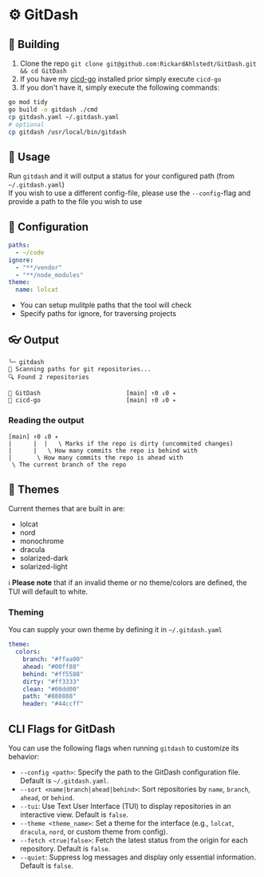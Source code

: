 # ⚙️ GitDash

## 🔨 Building 
1. Clone the repo
`git clone git@github.com:RickardAhlstedt/GitDash.git && cd GitDash`
2. If you have my [cicd-go](https://github.com/RickardAhlstedt/cicd-go) installed prior simply execute `cicd-go`
3. If you don't have it, simply execute the following commands:
```bash
go mod tidy
go build -o gitdash ./cmd
cp gitdash.yaml ~/.gitdash.yaml
# optional
cp gitdash /usr/local/bin/gitdash
```

## 🚀 Usage
Run `gitdash` and it will output a status for your configured path (from `~/.gitdash.yaml`)  
If you wish to use a different config-file, please use the `--config`-flag and provide a path to the file you wish to use

## 📝 Configuration
```yaml
paths:
  - ~/code
ignore:
  - "**/vendor"
  - "**/node_modules"
theme:
  name: lolcat
```
- You can setup mulitple paths that the tool will check
- Specify paths for ignore, for traversing projects

## 👓 Output
```
╰─ gitdash
📂 Scanning paths for git repositories...
🔍 Found 2 repositories

📁 GitDash                        [main] ↑0 ↓0 ✴
📁 cicd-go                        [main] ↑0 ↓0 ✴
```
### Reading the output

```
[main] ↑0 ↓0 ✴
|      |  |   \ Marks if the repo is dirty (uncommited changes)
|      |   \ How many commits the repo is behind with   
|       \ How many commits the repo is ahead with
 \ The current branch of the repo
```

## 🎨 Themes
Current themes that are built in are:
- lolcat
- nord
- monochrome
- dracula
- solarized-dark
- solarized-light

ℹ️ **Please note** that if an invalid theme or no theme/colors are defined, the TUI will default to white.

### Theming
You can supply your own theme by defining it in `~/.gitdash.yaml`
```yaml
theme:
  colors:
    branch: "#ffaa00"
    ahead: "#00ff88"
    behind: "#ff5588"
    dirty: "#ff3333"
    clean: "#00dd00"
    path: "#888888"
    header: "#44ccff"
```

## CLI Flags for GitDash

You can use the following flags when running `gitdash` to customize its behavior:

- `--config <path>`: Specify the path to the GitDash configuration file. Default is `~/.gitdash.yaml`.
- `--sort <name|branch|ahead|behind>`: Sort repositories by `name`, `branch`, `ahead`, or `behind`.
- `--tui`: Use Text User Interface (TUI) to display repositories in an interactive view. Default is `false`.
- `--theme <theme_name>`: Set a theme for the interface (e.g., `lolcat`, `dracula`, `nord`, or custom theme from config).
- `--fetch <true|false>`: Fetch the latest status from the origin for each repository. Default is `false`.
- `--quiet`: Suppress log messages and display only essential information. Default is `false`.